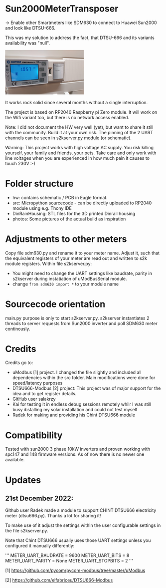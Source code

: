 # Sun2000MeterTransposer

-> Enable other Smartmeters like SDM630 to connect to Huawei Sun2000 and look like DTSU-666.

This was my solution to address the fact, that DTSU-666 and its variants availability was "null".

<img src="https://github.com/xyphro/Sun2000MeterTransposer/raw/main/photos/Installed%20in%20meter%20cabinet.jpg" width="50%"/>

It works rock solid since several months without a single interruption.

The project is based on RP2040 Raspberry pi Zero module. It will work on the Wifi variant too, but there is no network access enabled.

Note: I did not document the HW very well (yet), but want to share it still with the community. Build it at your own risk. The pinning of the 2 UART channels can be seen in s2kserver.py module (or schematic).

Warning: This project works with high voltage AC supply. You risk killing yourself, your family and friends, your pets. Take care and only work with line voltages when you are experienced in how much pain it causes to touch 230V :-)

# Folder structure

- hw: contains schematic / PCB in Eagle format.
- src: Micropython sourcecode - can be directly uploaded to RP2040 module using e.g. Thony IDE
- DinRainHousing: STL files for the 3D printed Dinrail housing
- photos: Some pictures of the actual build as inspiration

# Adjustments to other meters

Copy file sdm630.py and rename it to your meter name. Adjust it, such that the equivalent registers of your meter are read out and written to s2k module registers.
Within file s2kserver.py:
- You might need to change the UART settings like baudrate, parity in s2kserver during instatiation of uModBusSerial module.
- change ```from sdm630 import *``` to your module name

# Sourcecode orientation

main.py purpose is only to start s2kserver.py.
s2kserver instantiates 2 threads to server requests from Sun2000 inverter and poll SDM630 meter continously.

# Credits

Credits go to:
- uModbus [1] project. I changed the file slightly and included all dependencies within the src folder. Main modifications were done for speed/latency purposes
- DTSU666-Modbus [2] project: This project was of major support for the idea and to get register details. 
- GitHub user salakrzy
- Kai for testing it in endless debug sessions remotely whilr I was still busy ibstalling my solar installation and could not test myself
- Radek for making and providing his Chint DTSU666 module

# Compatibility

Tested with sun2000 3 phase 10kW inverters and proven working with spc147 and 148 firmware versions. As of now there is no newer one available.

# Updates

## 21st December 2022: 

Github user Radek made a module to support CHINT DTSU666 electricity meter (dtsu666.py). Thanks a lot for sharing it!

To make use of it adjust the settings within the user configurable settings in the file s2kserver.py.

Note that Chint DTSU666 usually uses those UART settings unless you configured it manually differently:

'''
METER_UART_BAUDRATE = 9600
METER_UART_BITS     = 8
METER_UART_PARITY   = None
METER_UART_STOPBITS = 2
'''


[1] https://github.com/pycom/pycom-modbus/tree/master/uModbus

[2] https://github.com/elfabriceu/DTSU666-Modbus
